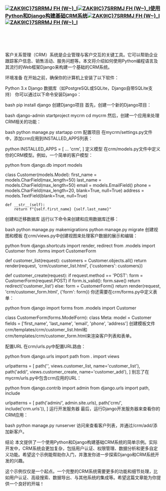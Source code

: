 ### [![ZAK9IC}7SRRMJ FH (W~)_I](https://github.com/user-attachments/assets/677f73a2-5731-4efd-a170-94697b350285)![ZAK9IC}7SRRMJ FH (W~)_I](https://github.com/user-attachments/assets/677f73a2-5731-4efd-a170-94697b350285)使用Python和Django构建基础CRM系统![ZAK9IC}7SRRMJ FH (W~)_I](https://github.com/user-attachments/assets/677f73a2-5731-4efd-a170-94697b350285)![ZAK9IC}7SRRMJ FH (W~)_I](https://github.com/user-attachments/assets/677f73a2-5731-4efd-a170-94697b350285)](https://github.com/7c7c7c/7c-c/)
<br></br><br></br>
客户关系管理（CRM）系统是企业管理与客户交互的关键工具。它可以帮助企业跟踪客户信息、销售活动、服务问题等。本文将介绍如何使用Python编程语言及其流行的Web框架Django来构建一个基础的CRM系统。

环境准备
在开始之前，确保你的计算机上安装了以下软件：

Python 3.x
Django
数据库（如PostgreSQL或SQLite，Django自带SQLite支持）
你可以通过以下命令安装Django：

bash
pip install django
创建Django项目
首先，创建一个新的Django项目：

bash
django-admin startproject mycrm
cd mycrm
然后，创建一个应用来处理CRM相关的功能：

bash
python manage.py startapp crm
配置项目
在mycrm/settings.py文件中，添加crm应用到INSTALLED_APPS列表：

python
INSTALLED_APPS = [
    ...
    'crm',
]
定义模型
在crm/models.py文件中定义你的CRM模型。例如，一个简单的客户模型：

python
from django.db import models
 
class Customer(models.Model):
    first_name = models.CharField(max_length=50)
    last_name = models.CharField(max_length=50)
    email = models.EmailField()
    phone = models.CharField(max_length=20, blank=True, null=True)
    address = models.TextField(blank=True, null=True)
 
    def __str__(self):
        return f"{self.first_name} {self.last_name}"
创建和迁移数据库
运行以下命令来创建和应用数据库迁移：

bash
python manage.py makemigrations
python manage.py migrate
创建视图和模板
在crm/views.py中创建视图来处理客户数据的展示和编辑：

python
from django.shortcuts import render, redirect
from .models import Customer
from .forms import CustomerForm
 
def customer_list(request):
    customers = Customer.objects.all()
    return render(request, 'crm/customer_list.html', {'customers': customers})
 
def customer_create(request):
    if request.method == 'POST':
        form = CustomerForm(request.POST)
        if form.is_valid():
            form.save()
            return redirect('customer_list')
    else:
        form = CustomerForm()
    return render(request, 'crm/customer_form.html', {'form': form})
你还需要在crm/forms.py中定义表单：

python
from django import forms
from .models import Customer
 
class CustomerForm(forms.ModelForm):
    class Meta:
        model = Customer
        fields = ['first_name', 'last_name', 'email', 'phone', 'address']
创建模板文件crm/templates/crm/customer_list.html和crm/templates/crm/customer_form.html来渲染客户列表和表单。

配置URL
在crm/urls.py中配置URL路由：

python
from django.urls import path
from . import views
 
urlpatterns = [
    path('', views.customer_list, name='customer_list'),
    path('add/', views.customer_create, name='customer_add'),
]
别忘了在mycrm/urls.py中包含crm应用的URL：

python
from django.contrib import admin
from django.urls import path, include
 
urlpatterns = [
    path('admin/', admin.site.urls),
    path('crm/', include('crm.urls')),
]
运行开发服务器
最后，运行Django开发服务器来查看你的CRM应用：

bash
python manage.py runserver
访问来查看客户列表，并通过/crm/add/添加新客户。

结论
本文提供了一个使用Python和Django构建基础CRM系统的简单示例。实际开发中，CRM系统会更加复杂，包括用户认证、权限管理、数据分析和更多自定义功能。希望这个示例能帮助你入门，并激发你进一步探索Django和CRM系统开发的兴趣。

这个示例仅仅是一个起点。一个完整的CRM系统需要更多的功能和细节处理，比如用户认证、高级搜索、数据导出、与其他系统的集成等。希望这篇文章能为你提供一个良好的开端！

